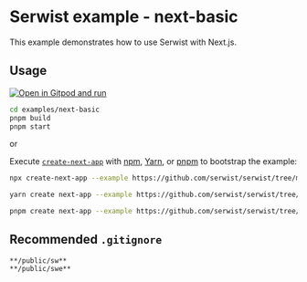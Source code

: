 # Serwist example - next-basic

This example demonstrates how to use Serwist with Next.js.

## Usage

[![Open in Gitpod and run](https://img.shields.io/badge/Open%20In-Gitpod.io-%231966D2?style=for-the-badge&logo=gitpod)](https://gitpod.io/#https://github.com/serwist/serwist/)

```bash
cd examples/next-basic
pnpm build
pnpm start
```

or

Execute [`create-next-app`](https://github.com/vercel/next.js/tree/canary/packages/create-next-app) with [npm](https://docs.npmjs.com/cli/init), [Yarn](https://yarnpkg.com/lang/en/docs/cli/create/), or [pnpm](https://pnpm.io) to bootstrap the example:

```bash
npx create-next-app --example https://github.com/serwist/serwist/tree/main/examples/next-basic my-app
```

```bash
yarn create next-app --example https://github.com/serwist/serwist/tree/main/examples/next-basic my-app
```

```bash
pnpm create next-app --example https://github.com/serwist/serwist/tree/main/examples/next-basic my-app
```

## Recommended `.gitignore`

```gitignore
**/public/sw**
**/public/swe**
```
